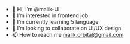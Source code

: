 - 👋 Hi, I’m @malik-UI
- 👀 I’m interested in frontend job
- 🌱 I’m currently learning 5 language
- 💞️ I’m looking to collaborate on UI/UX design
- 📫 How to reach me malik.orbital@gmail.com

<!---
malik-UI/malik-UI is a ✨ special ✨ repository because its `README.md` (this file) appears on your GitHub profile.
You can click the Preview link to take a look at your changes.
--->
